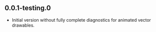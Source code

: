 ## 0.0.1-testing.0

- Initial version without fully complete diagnostics for animated vector drawables.

